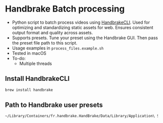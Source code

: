 # Handbrake Batch processing

- Python script to batch process videos using [HandbrakeCLI](https://handbrake.fr/docs/en/latest/cli/cli-options.html). Used for optimizing and standardizing static assets for web. Ensures consistent output format and quality across assets.
- Supports presets. Tune your preset using the Handbrake GUI. Then pass the preset file path to this script.
- Usage examples in `process_files.example.sh`
- Tested in macOS
- To-do:
  - Multiple threads

## Install HandbrakeCLI

```bash
brew install handbrake
```

## Path to Handbrake user presets

```bash
~/Library/Containers/fr.handbrake.HandBrake/Data/Library/Application\ Support/HandBrake/UserPresets.json
```
